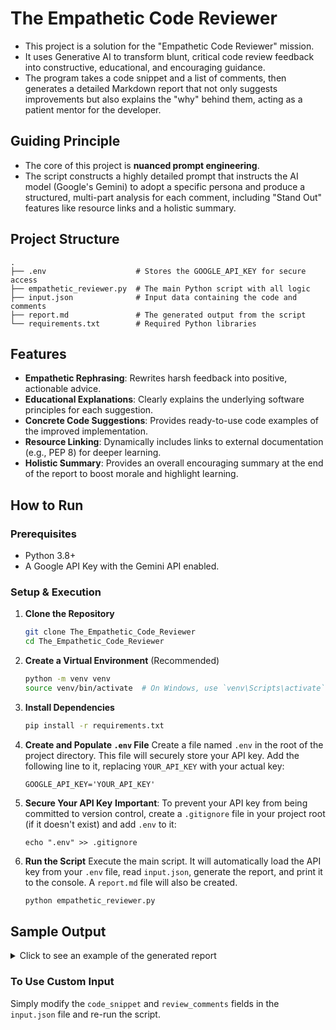 # The Empathetic Code Reviewer

- This project is a solution for the "Empathetic Code Reviewer" mission.  
- It uses Generative AI to transform blunt, critical code review feedback into constructive, educational, and encouraging guidance.  
- The program takes a code snippet and a list of comments, then generates a detailed Markdown report that not only suggests improvements but also explains the "why" behind them, acting as a patient mentor for the developer.

## Guiding Principle

- The core of this project is **nuanced prompt engineering**. 
- The script constructs a highly detailed prompt that instructs the AI model (Google's Gemini) to adopt a specific persona and produce a structured, multi-part analysis for each comment, including "Stand Out" features like resource links and a holistic summary.

## Project Structure

```
.
├── .env                    # Stores the GOOGLE_API_KEY for secure access
├── empathetic_reviewer.py  # The main Python script with all logic
├── input.json              # Input data containing the code and comments
├── report.md               # The generated output from the script
└── requirements.txt        # Required Python libraries
```

## Features

* **Empathetic Rephrasing**: Rewrites harsh feedback into positive, actionable advice.
* **Educational Explanations**: Clearly explains the underlying software principles for each suggestion.
* **Concrete Code Suggestions**: Provides ready-to-use code examples of the improved implementation.
* **Resource Linking**: Dynamically includes links to external documentation (e.g., PEP 8) for deeper learning.
* **Holistic Summary**: Provides an overall encouraging summary at the end of the report to boost morale and highlight learning.

## How to Run

### Prerequisites

* Python 3.8+
* A Google API Key with the Gemini API enabled.

### Setup & Execution

1.  **Clone the Repository**
    ```bash
    git clone The_Empathetic_Code_Reviewer
    cd The_Empathetic_Code_Reviewer
    ```

2.  **Create a Virtual Environment** (Recommended)
    ```bash
    python -m venv venv
    source venv/bin/activate  # On Windows, use `venv\Scripts\activate`
    ```

3.  **Install Dependencies**
    ```bash
    pip install -r requirements.txt
    ```

4.  **Create and Populate `.env` File**
    Create a file named `.env` in the root of the project directory. This file will securely store your API key. Add the following line to it, replacing `YOUR_API_KEY` with your actual key:
    ```
    GOOGLE_API_KEY='YOUR_API_KEY'
    ```

5.  **Secure Your API Key**
    **Important**: To prevent your API key from being committed to version control, create a `.gitignore` file in your project root (if it doesn't exist) and add `.env` to it:
    ```
    echo ".env" >> .gitignore
    ```

6.  **Run the Script**
    Execute the main script. It will automatically load the API key from your `.env` file, read `input.json`, generate the report, and print it to the console. A `report.md` file will also be created.
    ```bash
    python empathetic_reviewer.py
    ```

## Sample Output

<details>
<summary>Click to see an example of the generated report</summary>

### Analysis of Comment: "This is inefficient. Don't loop twice conceptually."
***Positive Rephrasing:*** "Great start on the logic here! For better performance, especially with large user lists, we can make this more efficient by using a more direct approach." 

***The 'Why':*** Iterating through a list with a `for` loop is perfectly fine, but Python offers more concise and often faster tools for filtering. By using a list comprehension, we can achieve the same result with cleaner code that's easier to read once you're familiar with the syntax.

***Suggested Improvement:***
```python
def get_active_users(users):
    return [user for user in users if user.is_active and user.profile_complete]
```
- **Resource:** [Python Docs: List Comprehensions](https://docs.python.org/3/tutorial/datastructures.html#list-comprehensions)

### Analysis of Comment: "Variable 'u' is a bad name."
***Positive Rephrasing:*** "The logic is clear, which is great. To make the code even more self-explanatory for future readers (including yourself!), we could use a more descriptive variable name."

***The 'Why':*** Using descriptive variable names is a key part of writing clean, readable code. A name like `u` is short, but `user` immediately tells anyone reading the code what kind of object is being handled in the loop. This follows the principle of "Code should be written to be read."

***Suggested Improvement:***
```python
def get_active_users(users):
    return [user for user in users if user.is_active and user.profile_complete]
```
- **Resource:** [PEP 8 -- Variable Names](https://peps.python.org/pep-0008/#variable-names)

### Analysis of Comment: "Boolean comparison '== True' is redundant."
***Positive Rephrasing:*** "This condition works perfectly! As a small style refinement, we can make it a bit more 'Pythonic' and concise."

***The 'Why':*** In Python, you don't need to explicitly compare a boolean value to `True`. The `if` statement itself naturally checks for "truthiness." So, `if user.is_active:` is functionally identical to `if user.is_active == True:`, but is the preferred convention for its brevity and readability.

***Suggested Improvement:***
```python
def get_active_users(users):
    return [user for user in users if user.is_active and user.profile_complete]
```
- **Resource:** [PEP 8 -- Programming Recommendations](https://peps.python.org/pep-0008/#programming-recommendations)

### Overall Feedback
Great job on this function! The logic correctly identifies the users you're looking for. The suggestions above are mostly about refining the code to make it more efficient and aligned with common Python conventions. These are the kinds of improvements that every developer learns over time, and adopting them will make your code even more professional and easier for your teammates to work with. Keep up the great work!

</details>

### To Use Custom Input


Simply modify the `code_snippet` and `review_comments` fields in the `input.json` file and re-run the script.
